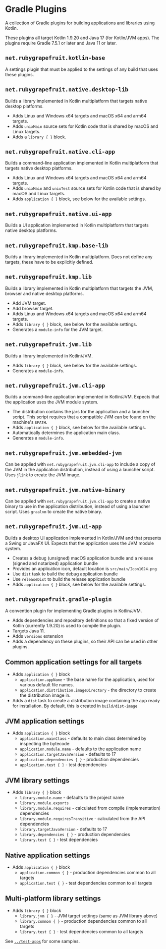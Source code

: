 # Gradle Plugins

A collection of Gradle plugins for building applications and libraries using Kotlin.

These plugins all target Kotlin 1.9.20 and Java 17 (for Kotlin/JVM apps).
The plugins require Gradle 7.5.1 or later and Java 11 or later.

## `net.rubygrapefruit.kotlin-base`

A settings plugin that must be applied to the settings of any build that uses these plugins.

## `net.rubygrapefruit.native.desktop-lib`

Builds a library implemented in Kotlin multiplatform that targets native desktop platforms.

- Adds Linux and Windows x64 targets and macOS x64 and arm64 targets.
- Adds `unixMain` source sets for Kotlin code that is shared by macOS and Linux targets.
- Adds a `library { }` block.

## `net.rubygrapefruit.native.cli-app`

Builds a command-line application implemented in Kotlin multiplatform that targets native desktop platforms.

- Adds Linux and Windows x64 targets and macOS x64 and arm64 targets.
- Adds `unixMain` and `unixTest` source sets for Kotlin code that is shared by macOS and Linux targets.
- Adds `application { }` block, see below for the available settings.

## `net.rubygrapefruit.native.ui-app`

Builds a UI application implemented in Kotlin multiplatform that targets native desktop platforms.

## `net.rubygrapefruit.kmp.base-lib`

Builds a library implemented in Kotlin multiplatform. Does not define any targets, these have to be explicitly 
defined.

## `net.rubygrapefruit.kmp.lib`

Builds a library implemented in Kotlin multiplatform that targets the JVM, browser and native desktop platforms.

- Add JVM target.
- Add browser target.
- Adds Linux and Windows x64 targets and macOS x64 and arm64 targets.
- Adds `library { }` block, see below for the available settings.
- Generates a `module-info` for the JVM target.

## `net.rubygrapefruit.jvm.lib`

Builds a library implemented in Kotlin/JVM.

- Adds `library { }` block, see below for the available settings.
- Generates a `module-info`.

## `net.rubygrapefruit.jvm.cli-app`

Builds a command-line application implemented in Kotlin/JVM.
Expects that the application uses the JVM module system.

- The distribution contains the jars for the application and a launcher script. 
  This script requires that a compatible JVM can be found on the machine's `$PATH`. 
- Adds `application { }` block, see below for the available settings.
- Automatically determines the application main class.
- Generates a `module-info`.

## `net.rubygrapefruit.jvm.embedded-jvm`

Can be applied with `net.rubygrapefruit.jvm.cli-app` to include a copy of the JVM in the application distribution,
instead of using a launcher script. Uses `jlink` to create the JVM image.

## `net.rubygrapefruit.jvm.native-binary`

Can be applied with `net.rubygrapefruit.jvm.cli-app` to create a native binary to use in the application distribution,
instead of using a launcher script. Uses `graalvm` to create the native binary.

## `net.rubygrapefruit.jvm.ui-app`

Builds a desktop UI application implemented in Kotlin/JVM and that presents a Swing or JavaFX UI.
Expects that the application uses the JVM module system.

- Creates a debug (unsigned) macOS application bundle and a release (signed and notarized) application bundle
- Provides an application icon, default location is `src/main/Icon1024.png`
- Use `dist` task to build the debug application bundle
- Use `releaseDist` to build the release application bundle
- Adds `application { }` block, see below for the available settings.

## `net.rubygrapefruit.gradle-plugin`

A convention plugin for implementing Gradle plugins in Kotlin/JVM.

- Adds dependencies and repository definitions so that a fixed version of Kotlin (currently 1.9.20) is used to compile the plugin.
- Targets Java 11.
- Adds `versions` extension
- Adds a dependency on these plugins, so their API can be used in other plugins.

## Common application settings for all targets

- Adds `application { }` block
  - `application.appName` - the base name for the application, used for various default file names.
  - `application.distribution.imageDirectory` - the directory to create the distribution image in.
- Adds a `dist` task to create a distribution image containing the app ready for installation.
  By default, this is created in `build/dist-image`

## JVM application settings

- Adds `application { }` block
  - `application.mainClass` - defaults to main class determined by inspecting the bytecode
  - `application.module.name` - defaults to the application name
  - `application.targetJavaVersion` - defaults to 17
  - `application.dependencies { }` - production dependencies
  - `application.test { }` - test dependencies

## JVM library settings

- Adds `library { }` block
  - `library.module.name` - defaults to the project name 
  - `library.module.exports` 
  - `library.module.requires` - calculated from compile (implementation) dependencies 
  - `library.module.requiresTransitive` - calculated from the API dependencies
  - `library.targetJavaVersion` - defaults to 17
  - `library.dependencies { }` - production dependencies
  - `library.test { }` - test dependencies

## Native application settings

- Adds `application { }` block
  - `application.common { }` - production dependencies common to all targets
  - `application.test { }` - test dependencies common to all targets

## Multi-platform library settings

- Adds `library { }` block
  - `library.jvm { }` - JVM target settings (same as JVM library above) 
  - `library.common { }` - production dependencies common to all targets
  - `library.test { }` - test dependencies common to all targets

See [`../test-apps`](../test-apps/) for some samples.
